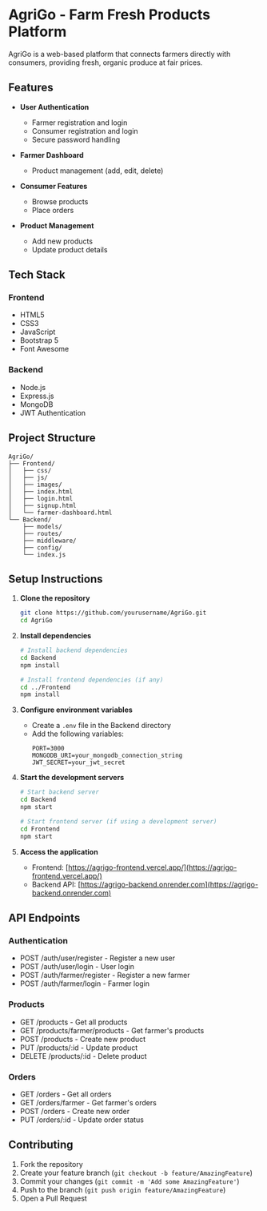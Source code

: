# AgriGo - Farm Fresh Products Platform

AgriGo is a web-based platform that connects farmers directly with consumers, providing fresh, organic produce at fair prices.

## Features

- **User Authentication**

  - Farmer registration and login
  - Consumer registration and login
  - Secure password handling

- **Farmer Dashboard**

  - Product management (add, edit, delete)

- **Consumer Features**

  - Browse products
  - Place orders

- **Product Management**
  - Add new products
  - Update product details

## Tech Stack

### Frontend

- HTML5
- CSS3
- JavaScript
- Bootstrap 5
- Font Awesome

### Backend

- Node.js
- Express.js
- MongoDB
- JWT Authentication

## Project Structure

```
AgriGo/
├── Frontend/
│   ├── css/
│   ├── js/
│   ├── images/
│   ├── index.html
│   ├── login.html
│   ├── signup.html
│   └── farmer-dashboard.html
└── Backend/
    ├── models/
    ├── routes/
    ├── middleware/
    ├── config/
    └── index.js
```

## Setup Instructions

1. **Clone the repository**

   ```bash
   git clone https://github.com/yourusername/AgriGo.git
   cd AgriGo
   ```

2. **Install dependencies**

   ```bash
   # Install backend dependencies
   cd Backend
   npm install

   # Install frontend dependencies (if any)
   cd ../Frontend
   npm install
   ```

3. **Configure environment variables**

   - Create a `.env` file in the Backend directory
   - Add the following variables:
     ```
     PORT=3000
     MONGODB_URI=your_mongodb_connection_string
     JWT_SECRET=your_jwt_secret
     ```

4. **Start the development servers**

   ```bash
   # Start backend server
   cd Backend
   npm start

   # Start frontend server (if using a development server)
   cd Frontend
   npm start
   ```

5. **Access the application**
   - Frontend: [https://agrigo-frontend.vercel.app/](https://agrigo-frontend.vercel.app/)
   - Backend API: [https://agrigo-backend.onrender.com](https://agrigo-backend.onrender.com)

## API Endpoints

### Authentication

- POST /auth/user/register - Register a new user
- POST /auth/user/login - User login
- POST /auth/farmer/register - Register a new farmer
- POST /auth/farmer/login - Farmer login

### Products

- GET /products - Get all products
- GET /products/farmer/products - Get farmer's products
- POST /products - Create new product
- PUT /products/:id - Update product
- DELETE /products/:id - Delete product

### Orders

- GET /orders - Get all orders
- GET /orders/farmer - Get farmer's orders
- POST /orders - Create new order
- PUT /orders/:id - Update order status

## Contributing

1. Fork the repository
2. Create your feature branch (`git checkout -b feature/AmazingFeature`)
3. Commit your changes (`git commit -m 'Add some AmazingFeature'`)
4. Push to the branch (`git push origin feature/AmazingFeature`)
5. Open a Pull Request

